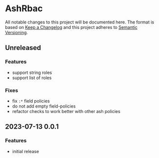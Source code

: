 # AshRbac

All notable changes to this project will be documented here. The format is based
on [Keep a Changelog](http://keepachangelog.com/en/1.0.0/) and this project
adheres to [Semantic Versioning](http://semver.org/spec/v2.0.0.html).

## Unreleased

### Features

- support string roles
- support list of roles

### Fixes

- fix `:*` field policies
- do not add empty field-policies
- refactor checks to work better with other ash policies

## 2023-07-13 0.0.1

### Features

- initial release
